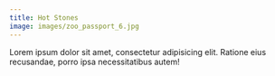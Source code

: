 ```yaml
---
title: Hot Stones
image: images/zoo_passport_6.jpg
---
```

Lorem ipsum dolor sit amet, consectetur adipisicing elit. Ratione eius recusandae, porro ipsa necessitatibus autem!